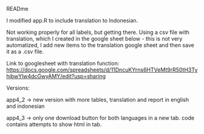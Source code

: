 READme 

I modified app.R to include translation to Indonesian.

Not working properly for all labels, but getting there.
Using a csv file with translation, which I created in the google sheet below - this is not very automatized, I add new items to the translation google sheet and then save it as a .csv file. 

Link to googlesheet with translation function:
https://docs.google.com/spreadsheets/d/11DncuKYrns6HTVeMt9rR50tH3TyhjbwYlw4dcGwyAMY/edit?usp=sharing

Versions:

app4_2 -> new version with more tables, translation and report in english and indonesian

app4_3 -> only one download button for both languages in a new tab. code contains attempts to show html in tab. 
